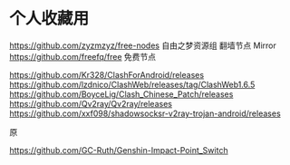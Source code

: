 # 个人收藏用

https://github.com/zyzmzyz/free-nodes 自由之梦资源组 翻墙节点 Mirror
https://github.com/freefq/free 免费节点

https://github.com/Kr328/ClashForAndroid/releases
https://github.com/lzdnico/ClashWeb/releases/tag/ClashWeb1.6.5
https://github.com/BoyceLig/Clash_Chinese_Patch/releases
https://github.com/Qv2ray/Qv2ray/releases
https://github.com/xxf098/shadowsocksr-v2ray-trojan-android/releases

原

https://github.com/GC-Ruth/Genshin-Impact-Point_Switch



